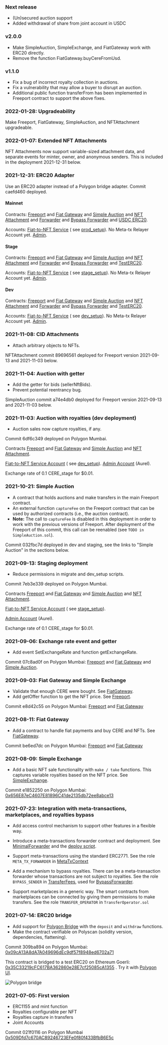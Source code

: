 ### Next release

- (Un)secured auction support
- Added withdrawal of share from joint account in USDC

### v2.0.0

- Make SimpleAuction, SimpleExchange, and FiatGateway work with ERC20 directly.
- Remove the function FiatGateway.buyCereFromUsd.

### v1.1.0

- Fix a bug of incorrect royalty collection in auctions.
- Fix a vulnerability that may allow a buyer to disrupt an auction.
- Additional public function transferFrom has been implemented in Freeport contract to support the above fixes.

### 2022-01-28: Upgradeability

Make Freeport, FiatGateway, SimpleAuction, and NFTAttachment upgradeable.

### 2022-01-07: Extended NFT Attachments

NFT Attachments now support variable-sized attachment data, and separate events for minter, owner, and anonymous senders. This is included in the deployment 2021-12-31 below.

### 2021-12-31: ERC20 Adapter

Use an ERC20 adapter instead of a Polygon bridge adapter.
Commit caefd460 deployed.

#### Mainnet

Contracts: [Freeport](https://polygonscan.com/address/0x521296be238B164b9A391b6F6175741826CB5F33) and
[Fiat Gateway](https://polygonscan.com/address/0xf6d782Cd0dC9976170242B94C8E653C7bA489634) and [Simple Auction](https://polygonscan.com/address/0x166996399a262d8F0976c2fa206E92F8BE77810F) and [NFT Attachment](https://polygonscan.com/address/0x5E376313fddBE3010F5d9fbC446C63d803590445) and [Forwarder](https://polygonscan.com/address/0x5e43bA1666B13C346E2ECdeD9dcDaaf02fbb0B22) and [Bypass Forwarder](https://polygonscan.com/address/0x1E77956B211cb4437317CF692141b292B1433f29) and [USDC ERC20](https://polygonscan.com/address/0x2791Bca1f2de4661ED88A30C99A7a9449Aa84174).

Accounts:
[Fiat-to-NFT Service](https://polygonscan.com/address/0x2352f1167F1c1c5273bB64a1FEEAf9dF49702A19) (
see [prod_setup](scripts/prod_setup.js)).
No Meta-tx Relayer Account yet.
[Admin](https://polygonscan.com/address/0x4d632f8513554d7647a326c1f4ca72caeff93e63).

#### Stage

Contracts: [Freeport](https://mumbai.polygonscan.com/address/0x8bD1D3a93C7FB1786fFE3d0610987C3879287698) and
[Fiat Gateway](https://mumbai.polygonscan.com/address/0x1C59A68ff017f14D1a8B80644F25F047b1CC58C5) and [Simple Auction](https://mumbai.polygonscan.com/address/0xCEfC0a243D56fa9A986D173f6289EcBBD336643B) and [NFT Attachment](https://mumbai.polygonscan.com/address/0x64fe48A0555b3b822E5DAC8347DFD1FDc9A2E91D) and [Forwarder](https://mumbai.polygonscan.com/address/0x03988B5eaf8EFC804320B860dBb7f281EdF92420) and [Bypass Forwarder](https://mumbai.polygonscan.com/address/0x7a770bf5a93a3a686FA2B40cA399462ceD10725D) and [TestERC20](https://mumbai.polygonscan.com/address/0x93E73E25F290f8A50281A801109f75CB4E8e3233).

Accounts:
[Fiat-to-NFT Service](https://mumbai.polygonscan.com/address/0x53B53189e668dC2ee3bA7A44Bb033E60F400d395) (
see [stage_setup](scripts/stage_setup.js)).
No Meta-tx Relayer Account yet.
[Admin](https://mumbai.polygonscan.com/address/0x63846e2D234e4F854F43423014430b4e131f697b).


#### Dev

Contracts: [Freeport](https://mumbai.polygonscan.com/address/0xC59Af7FbE4553e07aA668C1A13CAa78Cd4550579) and
[Fiat Gateway](https://mumbai.polygonscan.com/address/0xE8949692827C3034c6fF185a38c192ca3059f6e5) and [Simple Auction](https://mumbai.polygonscan.com/address/0x9E3c717d9fD5839131e567fCAf755c979bF78D08) and [NFT Attachment](https://mumbai.polygonscan.com/address/0x5d0a9933D779265B67429147184261eB7163370b) and [Forwarder](https://mumbai.polygonscan.com/address/0x2d7FCbBfe773c5E7C7fccbA8434386048267c16D) and [Bypass Forwarder](https://mumbai.polygonscan.com/address/0xF7544C67e382230B2732C8360BfAEeAE840C8b1e) and [TestERC20](https://mumbai.polygonscan.com/address/0x4e5a86E128f8Fb652169f6652e2Cd17aAe409e96).

Accounts:
[Fiat-to-NFT Service](https://mumbai.polygonscan.com/address/0xD2B94CBF0fFAA9bc07126ab53f980Cd95a5Ed243) (
see [dev_setup](scripts/dev_setup.js)).
No Meta-tx Relayer Account yet.
[Admin](https://mumbai.polygonscan.com/address/0x63846e2D234e4F854F43423014430b4e131f697b).


### 2021-11-08: CID Attachments

- Attach arbitrary objects to NFTs.

NFTAttachment commit 89696561 deployed for Freeport version 2021-09-13 and 2021-11-03 below.

### 2021-11-04: Auction with getter

- Add the getter for bids (sellerNftBids).
- Prevent potential reentrancy bug.

SimpleAuction commit a74e4db0 deployed for Freeport version 2021-09-13 and 2021-11-03 below.

### 2021-11-03: Auction with royalties (dev deployment)

- Auction sales now capture royalties, if any.

Commit 6df6c349 deployed on Polygon Mumbai.

Contracts [Freeport](https://mumbai.polygonscan.com/address/0xd1EdBAC660307c5B6d22E678FB5e22668C70Ad96) and
[Fiat Gateway](https://mumbai.polygonscan.com/address/0x1f8eC932B6ec39A0326b74E9648A158F88B24082) and [Simple Auction](https://mumbai.polygonscan.com/address/0xd7cd23C84F9109F57f13eF28319e8787628DD7ad) and [NFT Attachment](https://mumbai.polygonscan.com/address/0x270693f873287a39172856Ad8cfbCd79b040b287).

[Fiat-to-NFT Service Account](https://mumbai.polygonscan.com/address/0xD2B94CBF0fFAA9bc07126ab53f980Cd95a5Ed243) (
see [dev_setup](scripts/dev_setup.js)).
[Admin Account](https://mumbai.polygonscan.com/address/0x51c5590504251A5993Ba6A46246f87Fa0eaE5897) (Aurel).

Exchange rate of 0.1 CERE_stage for $0.01.

### 2021-10-21: Simple Auction

- A contract that holds auctions and make transfers in the main Freeport contract.
- An external function `captureFee` on the Freeport contract that can be used by authorized contracts (i.e., the auction contract).
- **Note:** The call to `captureFee` is disabled in this deployment in order to work with the previous versions of Freeport. After deployment of the Freeport of this commit, this call can be reenabled (see `TODO in SimpleAuction.sol`).

Commit 032fbc7d deployed in dev and staging, see the links to "Simple Auction" in the sections below.

### 2021-09-13: Staging deployment

- Reduce permissions in migrate and dev_setup scripts.

Commit 7eb3e339 deployed on Polygon Mumbai.

Contracts [Freeport](https://mumbai.polygonscan.com/address/0xAD56017BAD84Fa4Eab489314C1e158C6adaca598) and
[Fiat Gateway](https://mumbai.polygonscan.com/address/0x7B7e644c49D6C1e7C4af63eFB8cAD382a7b397fB) and [Simple Auction](https://mumbai.polygonscan.com/address/0x49a08A6d213649b50655979E222C8496ADac050c) and [NFT Attachment](https://mumbai.polygonscan.com/address/0x1282fdeC36aC4aaf025059D69077d4450703eeD0).

[Fiat-to-NFT Service Account](https://mumbai.polygonscan.com/address/0x53B53189e668dC2ee3bA7A44Bb033E60F400d395) (
see [stage_setup](scripts/stage_setup.js)).

[Admin Account](https://mumbai.polygonscan.com/address/0x51c5590504251A5993Ba6A46246f87Fa0eaE5897) (Aurel).

Exchange rate of 0.1 CERE_stage for $0.01.

### 2021-09-06: Exchange rate event and getter

- Add event SetExchangeRate and function getExchangeRate.

Commit 07c8ad0f on Polygon Mumbai:
[Freeport](https://mumbai.polygonscan.com/address/0xC7066eCAd7304Bed38E0b07aD8B9AD4dac92cb2B) and
[Fiat Gateway](https://mumbai.polygonscan.com/address/0xe4708fcCEA49b9305f48901bc2195664dC198097) and [Simple Auction](https://mumbai.polygonscan.com/address/0x9847941016d9d415e4d428FA74E5302555d01F45).

### 2021-09-03: Fiat Gateway and Simple Exchange

- Validate that enough CERE were bought. See [FiatGateway](docs/FiatGateway.md).
- Add getOffer function to get the NFT price. See [Freeport](contracts/Freeport.sol).

Commit e8d42c55 on Polygon Mumbai:
[Freeport](https://mumbai.polygonscan.com/address/0x411b7f7BB3B3137437A34fE2C7644d56c96EeA39) and
[Fiat Gateway](https://mumbai.polygonscan.com/address/0xBa51587d0a03dD07a4559823409843aFa49cdEd3)

### 2021-08-11: Fiat Gateway

- Add a contract to handle fiat payments and buy CERE and NFTs. See [FiatGateway](docs/FiatGateway.md).

Commit be6ed7dc on Polygon Mumbai:
[Freeport](https://mumbai.polygonscan.com/address/0x4F908981A3CFdd440f7a3d114b06b1695DA8373b) and
[Fiat Gateway](https://mumbai.polygonscan.com/address/0xf038C9F12884b4544497fE5857506D1B78E8aC41)

### 2021-08-09: Simple Exchange

- Add a basic NFT sale functionality with `make / take` functions. This captures variable royalties based on the NFT
  price. See [SimpleExchange](docs/freeportParts/SimpleExchange.md).

Commit e1852250 on Polygon
Mumbai: [0x656E87eC4607E81896C41de2135db72ee8abce13](https://mumbai.polygonscan.com/address/0x656E87eC4607E81896C41de2135db72ee8abce13)

### 2021-07-23: Integration with meta-transactions, marketplaces, and royalties bypass

- Add access control mechanism to support other features in a flexible way.

- Introduce a meta-transactions forwarder contract and deployment.
  See [MinimalForwarder](contracts/MinimalForwarder.sol)
  and the [deploy script](migrations/2_deploy_forwarder.js).

- Support meta-transactions using the standard ERC2771. See the role `META_TX_FORWARDER`
  in [MetaTxContext](contracts/freeportParts/MetaTxContext.sol)

- Add a mechanism to bypass royalties. There can be a meta-transaction forwarder whose transactions are not subject to
  royalties. See the role `BYPASS_SENDER` in [TransferFees](contracts/freeportParts/TransferFees.sol), used
  for [BypassForwarder](contracts/BypassForwarder.sol).

- Support marketplaces in a generic way. The smart contracts from marketplaces can be connected by giving them
  permissions to make transfers. See the role `TRANSFER_OPERATOR` in `TransferOperator.sol`

### 2021-07-14: ERC20 bridge

- Add support for
  [Polygon Bridge](https://docs.matic.network/docs/develop/ethereum-matic/pos/mapping-assets/#custom-child-token)
  with the `deposit` and `withdraw` functions.
- Make the contract verifiable on Polyscan (solidity version, dependencies, flattening).

Commit 309ba894 on Polygon Mumbai:
[0x09cA13A8dA7A049696dEc9df57f8948ed6702a71](https://mumbai.polygonscan.com/address/0x09cA13A8dA7A049696dEc9df57f8948ed6702a71)

This contract is bridged to a test ERC20 on Ethereum
Goerli: [0x35C33219cFC617BA362860e28E7cf25085cA1355](https://goerli.etherscan.io/address/0x35C33219cFC617BA362860e28E7cf25085cA1355)
. Try it with [Polygon UI](https://wallet.matic.today/bridge).

![Polygon bridge](https://user-images.githubusercontent.com/8718243/127128156-b1f9cfc1-e9cf-4a36-be4d-d4fe71f537be.png)

### 2021-07-05: First version

- ERC1155 and mint function
- Royalties configurable per NFT
- Royalties capture in transfers
- Joint Accounts

Commit 021f0116 on Polygon Mumbai
[0x509Dfd7c670AC89246723EFe0f80f433BfbB6E5c](https://mumbai.polygonscan.com/address/0x509Dfd7c670AC89246723EFe0f80f433BfbB6E5c)
